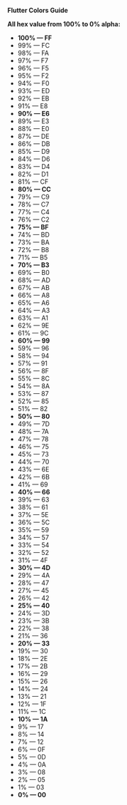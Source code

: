 **Flutter Colors Guide**



**All hex value from 100% to 0% alpha:**

- **100% — FF**
- 99% — FC
- 98% — FA
- 97% — F7
- 96% — F5
- 95% — F2
- 94% — F0
- 93% — ED
- 92% — EB
- 91% — E8
- **90% — E6**
- 89% — E3
- 88% — E0
- 87% — DE
- 86% — DB
- 85% — D9
- 84% — D6
- 83% — D4
- 82% — D1
- 81% — CF
- **80% — CC**
- 79% — C9
- 78% — C7
- 77% — C4
- 76% — C2
- **75% — BF**
- 74% — BD
- 73% — BA
- 72% — B8
- 71% — B5
- **70% — B3**
- 69% — B0
- 68% — AD
- 67% — AB
- 66% — A8
- 65% — A6
- 64% — A3
- 63% — A1
- 62% — 9E
- 61% — 9C
- **60% — 99**
- 59% — 96
- 58% — 94
- 57% — 91
- 56% — 8F
- 55% — 8C
- 54% — 8A
- 53% — 87
- 52% — 85
- 51% — 82
- **50% — 80**
- 49% — 7D
- 48% — 7A
- 47% — 78
- 46% — 75
- 45% — 73
- 44% — 70
- 43% — 6E
- 42% — 6B
- 41% — 69
- **40% — 66**
- 39% — 63
- 38% — 61
- 37% — 5E
- 36% — 5C
- 35% — 59
- 34% — 57
- 33% — 54
- 32% — 52
- 31% — 4F
- **30% — 4D**
- 29% — 4A
- 28% — 47
- 27% — 45
- 26% — 42
- **25% — 40**
- 24% — 3D
- 23% — 3B
- 22% — 38
- 21% — 36
- **20% — 33**
- 19% — 30
- 18% — 2E
- 17% — 2B
- 16% — 29
- 15% — 26
- 14% — 24
- 13% — 21
- 12% — 1F
- 11% — 1C
- **10% — 1A**
- 9% — 17
- 8% — 14
- 7% — 12
- 6% — 0F
- 5% — 0D
- 4% — 0A
- 3% — 08
- 2% — 05
- 1% — 03
- **0% — 00**
